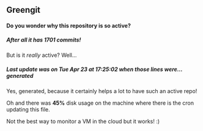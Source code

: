 ## Greengit

#### Do you wonder why this repository is so active?

##### After all it has 1701 commits!

But is it *really* active? Well...

##### Last update was on Tue Apr 23 at 17:25:02 when those lines were... generated

Yes, generated, because it certainly helps a lot to have such an active repo!

Oh and there was **45%** disk usage on the machine
where there is the cron updating this file.

Not the best way to monitor a VM in the cloud but it works! :)
